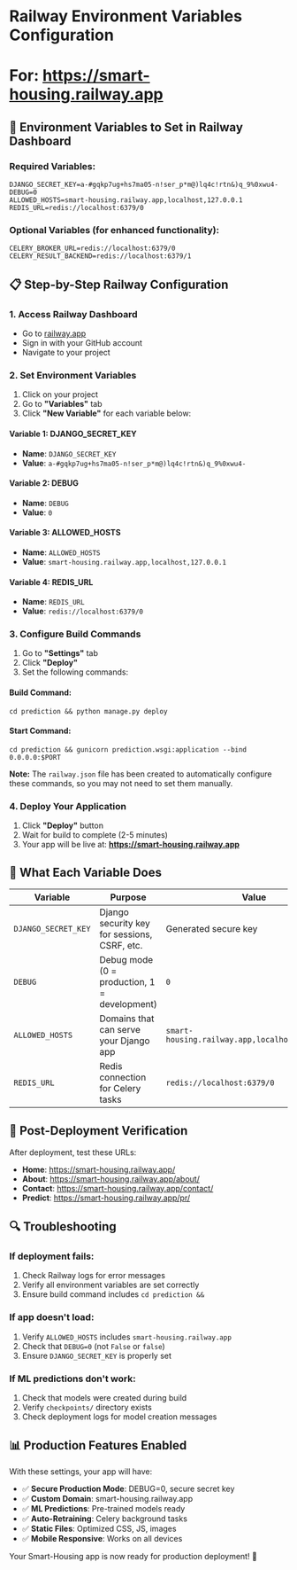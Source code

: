 # Railway Environment Variables Configuration
# For: https://smart-housing.railway.app

## 🔐 Environment Variables to Set in Railway Dashboard

### Required Variables:

```
DJANGO_SECRET_KEY=a-#gqkp7ug+hs7ma05-n!ser_p*m@)lq4c!rtn&)q_9%0xwu4-
DEBUG=0
ALLOWED_HOSTS=smart-housing.railway.app,localhost,127.0.0.1
REDIS_URL=redis://localhost:6379/0
```

### Optional Variables (for enhanced functionality):

```
CELERY_BROKER_URL=redis://localhost:6379/0
CELERY_RESULT_BACKEND=redis://localhost:6379/1
```

## 📋 Step-by-Step Railway Configuration

### 1. Access Railway Dashboard
- Go to [railway.app](https://railway.app)
- Sign in with your GitHub account
- Navigate to your project

### 2. Set Environment Variables
1. Click on your project
2. Go to **"Variables"** tab
3. Click **"New Variable"** for each variable below:

#### Variable 1: DJANGO_SECRET_KEY
- **Name**: `DJANGO_SECRET_KEY`
- **Value**: `a-#gqkp7ug+hs7ma05-n!ser_p*m@)lq4c!rtn&)q_9%0xwu4-`

#### Variable 2: DEBUG
- **Name**: `DEBUG`
- **Value**: `0`

#### Variable 3: ALLOWED_HOSTS
- **Name**: `ALLOWED_HOSTS`
- **Value**: `smart-housing.railway.app,localhost,127.0.0.1`

#### Variable 4: REDIS_URL
- **Name**: `REDIS_URL`
- **Value**: `redis://localhost:6379/0`

### 3. Configure Build Commands
1. Go to **"Settings"** tab
2. Click **"Deploy"**
3. Set the following commands:

#### Build Command:
```
cd prediction && python manage.py deploy
```

#### Start Command:
```
cd prediction && gunicorn prediction.wsgi:application --bind 0.0.0.0:$PORT
```

**Note:** The `railway.json` file has been created to automatically configure these commands, so you may not need to set them manually.

### 4. Deploy Your Application
1. Click **"Deploy"** button
2. Wait for build to complete (2-5 minutes)
3. Your app will be live at: **https://smart-housing.railway.app**

## 🔧 What Each Variable Does

| Variable | Purpose | Value |
|----------|---------|-------|
| `DJANGO_SECRET_KEY` | Django security key for sessions, CSRF, etc. | Generated secure key |
| `DEBUG` | Debug mode (0 = production, 1 = development) | `0` |
| `ALLOWED_HOSTS` | Domains that can serve your Django app | `smart-housing.railway.app,localhost,127.0.0.1` |
| `REDIS_URL` | Redis connection for Celery tasks | `redis://localhost:6379/0` |

## 🚀 Post-Deployment Verification

After deployment, test these URLs:
- **Home**: https://smart-housing.railway.app/
- **About**: https://smart-housing.railway.app/about/
- **Contact**: https://smart-housing.railway.app/contact/
- **Predict**: https://smart-housing.railway.app/pr/

## 🔍 Troubleshooting

### If deployment fails:
1. Check Railway logs for error messages
2. Verify all environment variables are set correctly
3. Ensure build command includes `cd prediction &&`

### If app doesn't load:
1. Verify `ALLOWED_HOSTS` includes `smart-housing.railway.app`
2. Check that `DEBUG=0` (not `False` or `false`)
3. Ensure `DJANGO_SECRET_KEY` is properly set

### If ML predictions don't work:
1. Check that models were created during build
2. Verify `checkpoints/` directory exists
3. Check deployment logs for model creation messages

## 📊 Production Features Enabled

With these settings, your app will have:
- ✅ **Secure Production Mode**: DEBUG=0, secure secret key
- ✅ **Custom Domain**: smart-housing.railway.app
- ✅ **ML Predictions**: Pre-trained models ready
- ✅ **Auto-Retraining**: Celery background tasks
- ✅ **Static Files**: Optimized CSS, JS, images
- ✅ **Mobile Responsive**: Works on all devices

Your Smart-Housing app is now ready for production deployment! 🎉
